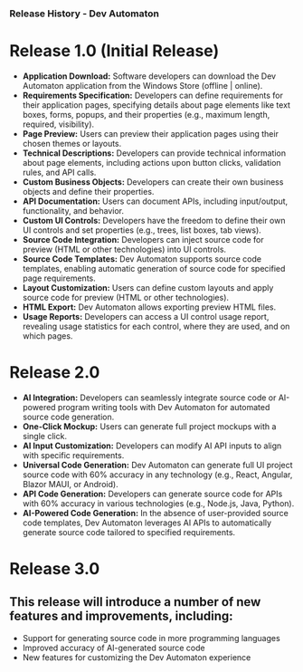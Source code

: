 ### Release History - Dev Automaton
# Release 1.0 (Initial Release)
- **Application Download:** Software developers can download the Dev Automaton application from the Windows Store (offline | online).
- **Requirements Specification:** Developers can define requirements for their application pages, specifying details about page elements like text boxes, forms, popups, and their properties (e.g., maximum length, required, visibility).
- **Page Preview:** Users can preview their application pages using their chosen themes or layouts.
- **Technical Descriptions:** Developers can provide technical information about page elements, including actions upon button clicks, validation rules, and API calls.
- **Custom Business Objects:** Developers can create their own business objects and define their properties.
- **API Documentation:** Users can document APIs, including input/output, functionality, and behavior.
- **Custom UI Controls:** Developers have the freedom to define their own UI controls and set properties (e.g., trees, list boxes, tab views).
- **Source Code Integration:** Developers can inject source code for preview (HTML or other technologies) into UI controls.
- **Source Code Templates:** Dev Automaton supports source code templates, enabling automatic generation of source code for specified page requirements.
- **Layout Customization:** Users can define custom layouts and apply source code for preview (HTML or other technologies).
- **HTML Export:** Dev Automaton allows exporting preview HTML files.
- **Usage Reports:** Developers can access a UI control usage report, revealing usage statistics for each control, where they are used, and on which pages.
# Release 2.0
- **AI Integration:** Developers can seamlessly integrate source code or AI-powered program writing tools with Dev Automaton for automated source code generation.
- **One-Click Mockup:** Users can generate full project mockups with a single click.
- **AI Input Customization:** Developers can modify AI API inputs to align with specific requirements.
- **Universal Code Generation:** Dev Automaton can generate full UI project source code with 60% accuracy in any technology (e.g., React, Angular, Blazor MAUI, or Android).
- **API Code Generation:** Developers can generate source code for APIs with 60% accuracy in various technologies (e.g., Node.js, Java, Python).
- **AI-Powered Code Generation:** In the absence of user-provided source code templates, Dev Automaton leverages AI APIs to automatically generate source code tailored to specified requirements.
# Release 3.0
## This release will introduce a number of new features and improvements, including:
- Support for generating source code in more programming languages
- Improved accuracy of AI-generated source code
- New features for customizing the Dev Automaton experience
